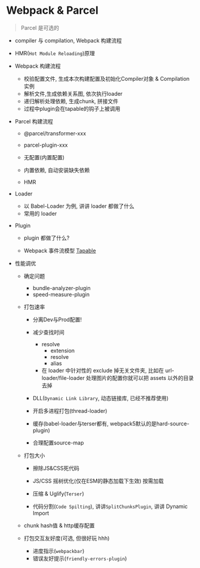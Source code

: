 # Webpack & Parcel

> Parcel 是可选的

- compiler 与 compilation, Webpack 构建流程

- HMR(`Hot Module Reloading`)原理

- Webpack 构建流程

  - 校验配置文件, 生成本次构建配置及初始化Compiler对象 & Compilation实例
  - 解析文件,生成依赖关系图, 依次执行loader
  - 递归解析处理依赖, 生成chunk, 拼接文件
  - 过程中plugin会在tapable的钩子上被调用

- Parcel 构建流程

  - @parcel/transformer-xxx
  - parcel-plugin-xxx

  - 无配置(内置配置)
  - 内置依赖, 自动安装缺失依赖
  - HMR

- Loader

  - 以 Babel-Loader 为例, 讲讲 loader 都做了什么
  - 常用的 loader

- Plugin

  - plugin 都做了什么?

  - Webpack 事件流模型 [Tapable](https://github.com/webpack/tapable)

- 性能调优

  - 确定问题
    - bundle-analyzer-plugin
    - speed-measure-plugin

  - 打包速率

    - 分离Dev与Prod配置!

    - 减少查找时间 
      - resolve
        - extension
        - resolve
        - alias
      -  在 loader 中针对性的 exclude 掉无关文件夹, 比如在 url-loader/file-loader 处理图片的配置你就可以把 assets 以外的目录去掉
    - DLL(`Dynamic Link Library`, 动态链接库, 已经不推荐使用)
    - 开启多进程打包(thread-loader)
    - 缓存(babel-loader与terser都有, webpack5默认的是hard-source-plugin)
    - 合理配置source-map

  - 打包大小

    - 擦除JS&CSS死代码

    - JS/CSS 摇树优化(仅在ESM的静态加载下生效) 按需加载
    - 压缩 & Uglify(`Terser`)
    - 代码分割(`Code Spilting`), 讲讲`SplitChunksPlugin`, 讲讲 Dynamic Import

  - chunk hash值 & http缓存配置

  - 打包交互友好度(可选, 但很好玩 hhh)

    - 进度指示(`webpackbar`)
    - 错误友好提示(`friendly-errors-plugin`)

